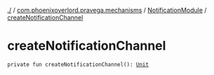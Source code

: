 [./](../../index.md) / [com.phoenixoverlord.pravega.mechanisms](../index.md) / [NotificationModule](index.md) / [createNotificationChannel](./create-notification-channel.md)

# createNotificationChannel

`private fun createNotificationChannel(): `[`Unit`](https://kotlinlang.org/api/latest/jvm/stdlib/kotlin/-unit/index.html)